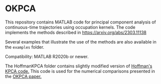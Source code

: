 # OKPCA
This repository contains MATLAB code for principal component analysis of continuous-time trajectories using occupation kernels. The code implements the methods described in https://arxiv.org/abs/2303.11138

Several examples that illustrate the use of the methods are also available in the `examples` folder.

Compatibility: MATLAB R2020b or newer.

The HoffmanKPCA folder contains slightly modified version of [Hoffman's KPCA code.](https://www.heikohoffmann.de/kpca/kpca.zip) This code is used for the numerical comparisons presented in the [OKPCA paper.](https://arxiv.org/abs/2303.11138)
